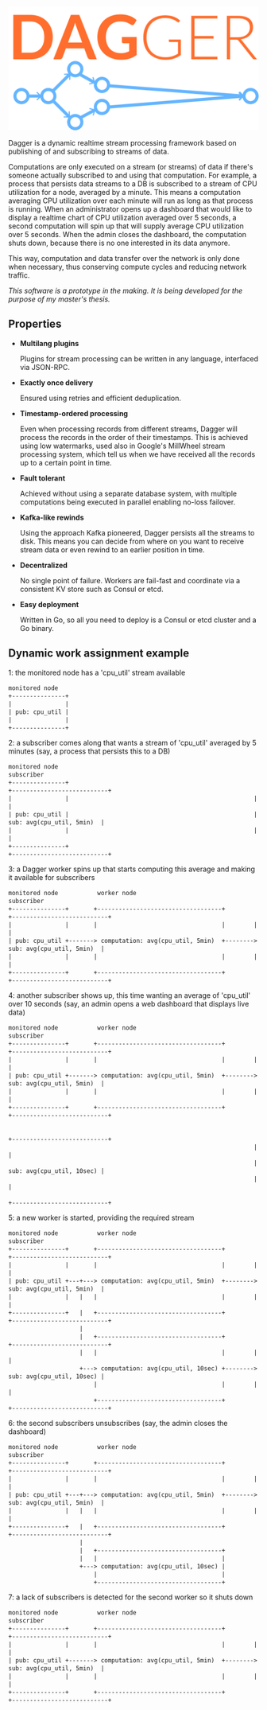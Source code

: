 ![Dagger](https://raw.githubusercontent.com/nsaje/nsaje.github.io/master/images/dagger.png)

Dagger is a dynamic realtime stream processing framework based on publishing of and subscribing to streams of data.

Computations are only executed on a stream (or streams) of data if there's someone actually subscribed to and using that computation. For example, a process that persists data streams to a DB is subscribed to a stream of CPU utilization for a node, averaged by a minute. This means a computation averaging CPU utilization over each minute will run as long as that process is running. When an administrator opens up a dashboard that would like to display a realtime chart of CPU utilization averaged over 5 seconds, a second computation will spin up that will supply average CPU utilization over 5 seconds. When the admin closes the dashboard, the computation shuts down, because there is no one interested in its data anymore.

This way, computation and data transfer over the network is only done when necessary, thus conserving compute cycles and reducing network traffic.

*This software is a prototype in the making. It is being developed for the purpose of my master's thesis.*

Properties
----------

* **Multilang plugins**

  Plugins for stream processing can be written in any language, interfaced via JSON-RPC.

* **Exactly once delivery**

  Ensured using retries and efficient deduplication.

* **Timestamp-ordered processing**

  Even when processing records from different streams, Dagger will process the records
   in the order of their timestamps. This is achieved using low watermarks, used also
   in Google's MillWheel stream processing system, which tell us when we have received
   all the records up to a certain point in time.

* **Fault tolerant**

  Achieved without using a separate database system, with multiple computations being executed in parallel enabling no-loss failover.

* **Kafka-like rewinds**

  Using the approach Kafka pioneered, Dagger persists all the streams to disk. This means you can decide from where on you want to receive stream data or even rewind to an
  earlier position in time.

* **Decentralized**

  No single point of failure. Workers are fail-fast and coordinate via a consistent KV store such as Consul or etcd.

* **Easy deployment**

  Written in Go, so all you need to deploy is a Consul or etcd cluster and a Go binary.


Dynamic work assignment example
-------------------------------

1: the monitored node has a 'cpu_util' stream available

    monitored node
    +---------------+
    |               |
    | pub: cpu_util |
    |               |
    +---------------+


2: a subscriber comes along that wants a stream of 'cpu_util' averaged by 5 minutes (say, a process that persists this to a DB)

    monitored node                                                        subscriber
    +---------------+                                                    +---------------------------+
    |               |                                                    |                           |
    | pub: cpu_util |                                                    | sub: avg(cpu_util, 5min)  |
    |               |                                                    |                           |
    +---------------+                                                    +---------------------------+


3: a Dagger worker spins up that starts computing this average and making it available for subscribers

    monitored node           worker node                                  subscriber
    +---------------+       +-----------------------------------+        +---------------------------+
    |               |       |                                   |        |                           |
    | pub: cpu_util +-------> computation: avg(cpu_util, 5min)  +--------> sub: avg(cpu_util, 5min)  |
    |               |       |                                   |        |                           |
    +---------------+       +-----------------------------------+        +---------------------------+


4: another subscriber shows up, this time wanting an average of 'cpu_util' over 10 seconds (say, an admin opens a web dashboard that displays live data)

    monitored node           worker node                                  subscriber
    +---------------+       +-----------------------------------+        +---------------------------+
    |               |       |                                   |        |                           |
    | pub: cpu_util +-------> computation: avg(cpu_util, 5min)  +--------> sub: avg(cpu_util, 5min)  |
    |               |       |                                   |        |                           |
    +---------------+       +-----------------------------------+        +---------------------------+

                                                                         +---------------------------+
                                                                         |                           |
                                                                         | sub: avg(cpu_util, 10sec) |
                                                                         |                           |
                                                                         +---------------------------+


5: a new worker is started, providing the required stream

    monitored node           worker node                                  subscriber
    +---------------+       +-----------------------------------+        +---------------------------+
    |               |       |                                   |        |                           |
    | pub: cpu_util +---+---> computation: avg(cpu_util, 5min)  +--------> sub: avg(cpu_util, 5min)  |
    |               |   |   |                                   |        |                           |
    +---------------+   |   +-----------------------------------+        +---------------------------+
                        |
                        |   +-----------------------------------+        +---------------------------+
                        |   |                                   |        |                           |
                        +---> computation: avg(cpu_util, 10sec) +--------> sub: avg(cpu_util, 10sec) |
                            |                                   |        |                           |
                            +-----------------------------------+        +---------------------------+


6: the second subscribers unsubscribes (say, the admin closes the dashboard)

    monitored node           worker node                                  subscriber
    +---------------+       +-----------------------------------+        +---------------------------+
    |               |       |                                   |        |                           |
    | pub: cpu_util +---+---> computation: avg(cpu_util, 5min)  +--------> sub: avg(cpu_util, 5min)  |
    |               |   |   |                                   |        |                           |
    +---------------+   |   +-----------------------------------+        +---------------------------+
                        |
                        |   +-----------------------------------+
                        |   |                                   |
                        +---> computation: avg(cpu_util, 10sec) |
                            |                                   |
                            +-----------------------------------+


7: a lack of subscribers is detected for the second worker so it shuts down

    monitored node           worker node                                  subscriber
    +---------------+       +-----------------------------------+        +---------------------------+
    |               |       |                                   |        |                           |
    | pub: cpu_util +-------> computation: avg(cpu_util, 5min)  +--------> sub: avg(cpu_util, 5min)  |
    |               |       |                                   |        |                           |
    +---------------+       +-----------------------------------+        +---------------------------+

